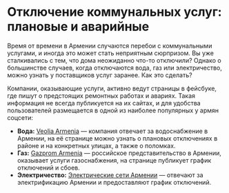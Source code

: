 # Отключение коммунальных услуг: плановые и аварийные

Время от времени в Армении случаются перебои с коммунальными услугами, и иногда это может стать неприятным сюрпризом. Вы уже сталкивались с тем, что дома неожиданно что-то отключили? Однако о большинстве случаев, когда отключаются вода, газ или электричество, можно узнать у поставщиков услуг заранее. Как это сделать?

Компании, оказывающие услуги, активно ведут страницы в фейсбуке, где пишут о предстоящих ремонтных работах и авариях. Такая информация не всегда публикуется на их сайтах, и для удобства пользователей размещается в одной из наиболее популярных у армян соцсети:

- **Вода:** [Veolia Armenia](https://www.facebook.com/veolia.armenia) — компания отвечает за водоснабжение в Армении, на её странице можно узнать о плановых отключениях в районе и на конкретных улицах, а также о поломках.
- **Газ:** [Gazprom Armenia](https://www.facebook.com/gazpromarmenia.am) — российское представительство в Армении, оказывает услуги газоснабжения, на странице публикует график отключений и сбоев.
- **Электричество:** [Электрические сети Армении](https://www.ena.am/index.aspx?lang=3) — отвечают за электрификацию Армении и предоставляют график отключений.

